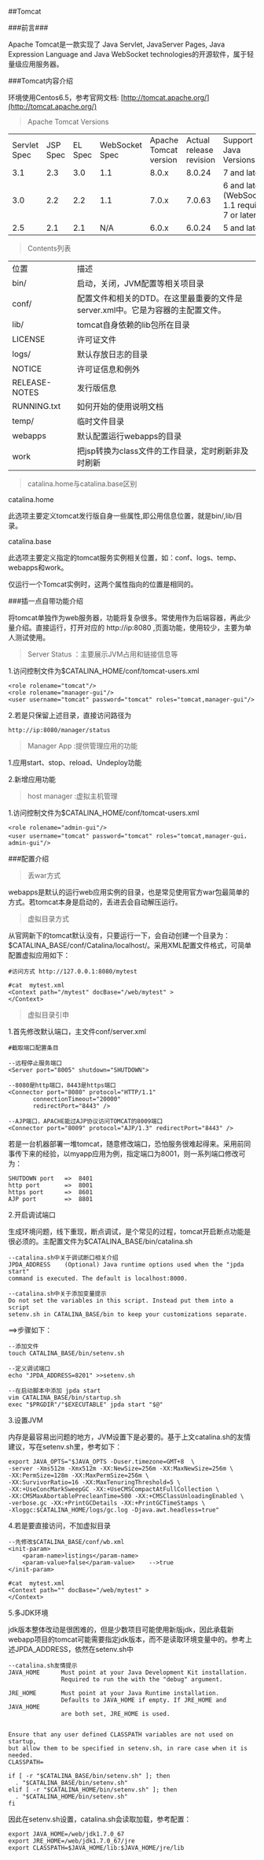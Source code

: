 ##Tomcat

###前言###

Apache Tomcat是一款实现了 Java Servlet, JavaServer Pages, Java Expression Language and Java WebSocket technologies的开源软件，属于轻量级应用服务器。

###Tomcat内容介绍

环境使用Centos6.5，参考官网文档: [http://tomcat.apache.org/](http://tomcat.apache.org/)

>Apache Tomcat Versions

<table>
	<tr>
		<td>Servlet Spec</td>
		<td>JSP Spec</td>
		<td>EL Spec</td>
		<td>WebSocket Spec</td>
		<td>Apache Tomcat version</td>
		<td>Actual release revision</td>
		<td>Support Java Versions</td>		
	</tr>
	<tr>
		<td>3.1</td>
		<td>2.3</td>
		<td>3.0</td>
		<td>1.1</td>
		<td>8.0.x</td>
		<td>8.0.24</td>
		<td>7 and late</td>		
	</tr>
		<tr>
		<td>3.0</td>
		<td>2.2</td>
		<td>2.2</td>
		<td>1.1</td>
		<td>7.0.x</td>
		<td>7.0.63</td>
		<td>6 and later
(WebSocket 1.1 requires 7 or later)</td>		
	</tr>
	<tr>
		<td>2.5</td>
		<td>2.1</td>
		<td>2.1</td>
		<td>N/A</td>
		<td>6.0.x</td>
		<td>6.0.24</td>
		<td>5 and late</td>		
	</tr>
</table>


>Contents列表


<table>
	<tr>
		<td>位置</td>
		<td>描述</td>	
	</tr>
	<tr>
		<td>bin/</td>
		<td>启动，关闭，JVM配置等相关项目录</td>
	</tr>
	<tr>
		<td>conf/</td>
		<td>配置文件和相关的DTD。在这里最重要的文件是server.xml中。它是为容器的主配置文件。</td>
	</tr>
	<tr>
		<td>lib/</td>
		<td>tomcat自身依赖的lib包所在目录</td>
	</tr>
	<tr>
		<td>LICENSE</td>
		<td>许可证文件</td>
	</tr>
	<tr>
		<td>logs/</td>
		<td>默认存放日志的目录</td>
	</tr>
	<tr>
		<td>NOTICE</td>
		<td>许可证信息和例外</td>
	</tr>
	<tr>
		<td>RELEASE-NOTES</td>
		<td>发行版信息</td>
	</tr>
	<tr>
		<td>RUNNING.txt</td>
		<td>如何开始的使用说明文档</td>
	</tr>
	<tr>
		<td>temp/</td>
		<td>临时文件目录</td>
	</tr>
	<tr>
		<td>webapps</td>
		<td>默认配置运行webapps的目录</td>
	</tr>
	<tr>
		<td>work</td>
		<td>把jsp转换为class文件的工作目录，定时刷新非及时刷新</td>
	</tr>
</table>

>catalina.home与catalina.base区别

catalina.home
	
此选项主要定义tomcat发行版自身一些属性,即公用信息位置，就是bin/,lib/目录。

catalina.base

此选项主要定义指定的tomcat服务实例相关位置，如：conf、logs、temp、webapps和work。

仅运行一个Tomcat实例时，这两个属性指向的位置是相同的。

###插一点自带功能介绍

将tomcat单独作为web服务器，功能将复杂很多。常使用作为后端容器，再此少量介绍。直接运行，打开对应的 http://ip:8080 ,页面功能，使用较少，主要为单人测试使用。

>Server Status ：主要展示JVM占用和链接信息等

1.访问控制文件为$CATALINA_HOME/conf/tomcat-users.xml

	<role rolename="tomcat"/>
	<role rolename="manager-gui"/>
	<user username="tomcat" password="tomcat" roles="tomcat,manager-gui"/>

2.若是只保留上述目录，直接访问路径为 

	http://ip:8080/manager/status

>Manager App :提供管理应用的功能

1.应用start、stop、reload、Undeploy功能

2.新增应用功能

>host manager :虚拟主机管理

1.访问控制文件为$CATALINA_HOME/conf/tomcat-users.xml

	<role rolename="admin-gui"/>
	<user username="tomcat" password="tomcat" roles="tomcat,manager-gui，admin-gui"/>


###配置介绍

>丢war方式

webapps是默认的运行web应用实例的目录，也是常见使用官方war包最简单的方式。若tomcat本身是启动的，丢进去会自动解压运行。

>虚拟目录方式

从官网新下的tomcat默认没有，只要运行一下，会自动创建一个目录为：$CATALINA_BASE/conf/Catalina/localhost/。采用XML配置文件格式，可简单配置虚拟应用如下：

	#访问方式 http://127.0.0.1:8080/mytest

	#cat  mytest.xml
	<Context path="/mytest" docBase="/web/mytest" >
	</Context>


>虚拟目录引申

1.首先修改默认端口，主文件conf/server.xml

	#截取端口配置条目

	--远程停止服务端口
	<Server port="8005" shutdown="SHUTDOWN">

	--8080是http端口，8443是https端口
    <Connector port="8080" protocol="HTTP/1.1"
           connectionTimeout="20000"
           redirectPort="8443" />

	--AJP端口，APACHE能过AJP协议访问TOMCAT的8009端口
    <Connector port="8009" protocol="AJP/1.3" redirectPort="8443" />

若是一台机器部署一堆tomcat，随意修改端口，恐怕服务很难起得来。采用前同事传下来的经验，以myapp应用为例，指定端口为8001，则一系列端口修改可为：

	SHUTDOWN port   =>  8401
	http port		=>	8001
	https port		=>	8601
	AJP port		=>	8801

2.开启调试端口

生成环境问题，线下重现，断点调试，是个常见的过程，tomcat开启断点功能是很必须的。主配置文件为$CATALINA_BASE/bin/catalina.sh

	--catalina.sh中关于调试断口相关介绍
	JPDA_ADDRESS    (Optional) Java runtime options used when the "jpda start"
    command is executed. The default is localhost:8000.

	--catalina.sh中关于添加变量提示
	Do not set the variables in this script. Instead put them into a script
	setenv.sh in CATALINA_BASE/bin to keep your customizations separate.

==>步骤如下：

	--添加文件
	touch CATALINA_BASE/bin/setenv.sh

	--定义调试端口
	echo "JPDA_ADDRESS=8201" >>setenv.sh

	--在启动脚本中添加 jpda start
	vim CATALINA_BASE/bin/startup.sh
	exec "$PRGDIR"/"$EXECUTABLE" jpda start "$@"

3.设置JVM

内存是最容易出问题的地方，JVM设置下是必要的。基于上文catalina.sh的友情建议，写在setenv.sh里，参考如下：

	export JAVA_OPTS="$JAVA_OPTS -Duser.timezone=GMT+8  \
	-server -Xms512m -Xmx512m -XX:NewSize=256m -XX:MaxNewSize=256m \
	-XX:PermSize=128m -XX:MaxPermSize=256m \
	-XX:SurvivorRatio=16 -XX:MaxTenuringThreshold=5 \
	-XX:+UseConcMarkSweepGC -XX:+UseCMSCompactAtFullCollection \
	-XX:CMSMaxAbortablePrecleanTime=500 -XX:+CMSClassUnloadingEnabled \
	-verbose.gc -XX:+PrintGCDetails -XX:+PrintGCTimeStamps \
	-Xloggc:$CATALINA_HOME/logs/gc.log -Djava.awt.headless=true"

4.若是要直接访问，不加虚拟目录

	--先修改$CATALINA_BASE/conf/wb.xml
    <init-param>
        <param-name>listings</param-name>
        <param-value>false</param-value>    -->true
    </init-param>

	#cat  mytest.xml
	<Context path="" docBase="/web/mytest" >
	</Context>

5.多JDK环境

jdk版本整体改动是很困难的，但是少数项目可能使用新版jdk，因此承载新webapp项目的tomcat可能需要指定jdk版本，而不是读取环境变量中的。参考上述JPDA_ADDRESS，依然在setenv.sh中

	
	--catalina.sh友情提示
	JAVA_HOME      Must point at your Java Development Kit installation.
                   Required to run the with the "debug" argument.
	
	JRE_HOME       Must point at your Java Runtime installation.
	               Defaults to JAVA_HOME if empty. If JRE_HOME and JAVA_HOME
	               are both set, JRE_HOME is used.
	

	Ensure that any user defined CLASSPATH variables are not used on startup,
	but allow them to be specified in setenv.sh, in rare case when it is needed.
	CLASSPATH=
	
	if [ -r "$CATALINA_BASE/bin/setenv.sh" ]; then
	  . "$CATALINA_BASE/bin/setenv.sh"
	elif [ -r "$CATALINA_HOME/bin/setenv.sh" ]; then
	  . "$CATALINA_HOME/bin/setenv.sh"
	fi

因此在setenv.sh设置，catalina.sh会读取加载，参考配置：

	export JAVA_HOME=/web/jdk1.7.0_67
	export JRE_HOME=/web/jdk1.7.0_67/jre
	export CLASSPATH=$JAVA_HOME/lib:$JAVA_HOME/jre/lib
	
	

	
	
	
